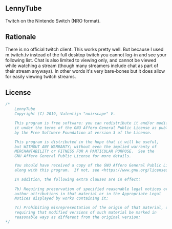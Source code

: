 ## LennyTube

Twitch on the Nintendo Switch (NRO format).

## Rationale

There is no official twitch client. This works pretty well. But because I used m.twitch.tv instead of the full desktop twitch you cannot log-in and see your following list. Chat is also limited to viewing only, and cannot be viewed while watching a stream (though many streamers include chat as part of their stream anyways). In other words it's very bare-bones but it does allow for easily viewing twitch streams.

## License

```c
/*
    LennyTube
    Copyright (C) 2019, Valentijn "noirscape" V.

    This program is free software: you can redistribute it and/or modify
    it under the terms of the GNU Affero General Public License as published
    by the Free Software Foundation at version 3 of the License.

    This program is distributed in the hope that it will be useful,
    but WITHOUT ANY WARRANTY; without even the implied warranty of
    MERCHANTABILITY or FITNESS FOR A PARTICULAR PURPOSE.  See the
    GNU Affero General Public License for more details.

    You should have received a copy of the GNU Affero General Public License
    along with this program.  If not, see <https://www.gnu.org/licenses/>.

    In addition, the following extra clauses are in effect:
    
    7b) Requiring preservation of specified reasonable legal notices or
    author attributions in that material or in the Appropriate Legal
    Notices displayed by works containing it;

    7c) Prohibiting misrepresentation of the origin of that material, or
    requiring that modified versions of such material be marked in
    reasonable ways as different from the original version;
*/
```
